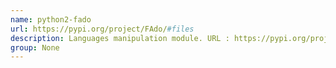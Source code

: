 ```yaml
---
name: python2-fado
url: https://pypi.org/project/FAdo/#files
description: Languages manipulation module. URL : https://pypi.org/project/FAdo/#files Groups : None
group: None
---
```

